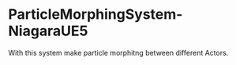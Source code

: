 # ParticleMorphingSystem-NiagaraUE5
 With this system make particle morphitng between different Actors.
